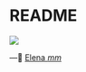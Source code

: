 # README

![](https://media0.giphy.com/media/bGl8yMNLsU7ao/giphy.gif?cid=ecf05e474689b102a2bbd869df6bba9ec0deb3b2cfc4ab1e&rid=giphy.gif)



—🦊 [Elena *mm*](https://github.com/elemarmar) 